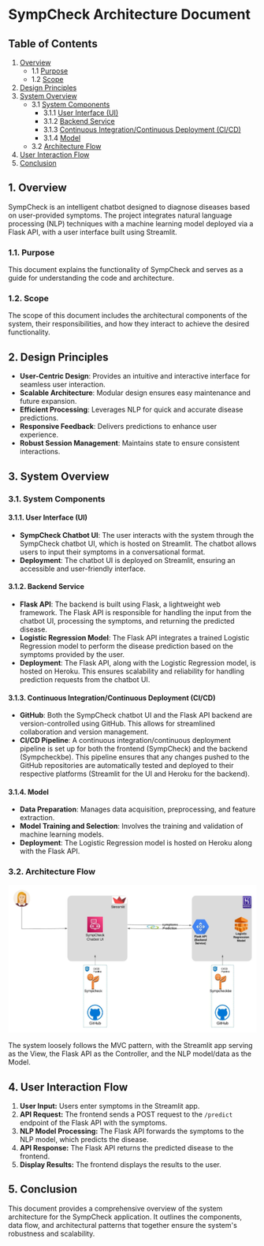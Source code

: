 # SympCheck Architecture Document

## Table of Contents

1. [Overview](#1-overview)
   - 1.1 [Purpose](#11-purpose)
   - 1.2 [Scope](#12-scope)
2. [Design Principles](#2-design-principles)
3. [System Overview](#3-system-overview)
   - 3.1 [System Components](#31-system-components)
      - 3.1.1 [User Interface (UI)](#311-user-interface-ui)
      - 3.1.2 [Backend Service](#312-backend-service)
      - 3.1.3 [Continuous Integration/Continuous Deployment (CI/CD)](#313-continuous-integrationcontinuous-deployment-cicd)
      - 3.1.4 [Model](#314-model)
   - 3.2 [Architecture Flow](#32-architecture-flow)
4. [User Interaction Flow](#4-user-interaction-flow)
5. [Conclusion](#5-conclusion)




## 1. Overview

SympCheck is an intelligent chatbot designed to diagnose diseases based on user-provided symptoms. The project integrates natural language processing (NLP) techniques with a machine learning model deployed via a Flask API, with a user interface built using Streamlit.

### 1.1. Purpose

This document explains the functionality of SympCheck and serves as a guide for understanding the code and architecture.

### 1.2. Scope

The scope of this document includes the architectural components of the system, their responsibilities, and how they interact to achieve the desired functionality.

## 2. Design Principles

- **User-Centric Design**: Provides an intuitive and interactive interface for seamless user interaction.
- **Scalable Architecture**: Modular design ensures easy maintenance and future expansion.
- **Efficient Processing**: Leverages NLP for quick and accurate disease predictions.
- **Responsive Feedback**: Delivers predictions to enhance user experience.
- **Robust Session Management**: Maintains state to ensure consistent interactions.

## 3. System Overview

### 3.1. System Components

#### 3.1.1. User Interface (UI)

- **SympCheck Chatbot UI**: The user interacts with the system through the SympCheck chatbot UI, which is hosted on Streamlit. The chatbot allows users to input their symptoms in a conversational format.
- **Deployment**: The chatbot UI is deployed on Streamlit, ensuring an accessible and user-friendly interface.

#### 3.1.2. Backend Service

- **Flask API**: The backend is built using Flask, a lightweight web framework. The Flask API is responsible for handling the input from the chatbot UI, processing the symptoms, and returning the predicted disease.
- **Logistic Regression Model**: The Flask API integrates a trained Logistic Regression model to perform the disease prediction based on the symptoms provided by the user.
- **Deployment**: The Flask API, along with the Logistic Regression model, is hosted on Heroku. This ensures scalability and reliability for handling prediction requests from the chatbot UI.

#### 3.1.3. Continuous Integration/Continuous Deployment (CI/CD)

- **GitHub**: Both the SympCheck chatbot UI and the Flask API backend are version-controlled using GitHub. This allows for streamlined collaboration and version management.
- **CI/CD Pipeline**: A continuous integration/continuous deployment pipeline is set up for both the frontend (SympCheck) and the backend (Sympcheckbe). This pipeline ensures that any changes pushed to the GitHub repositories are automatically tested and deployed to their respective platforms (Streamlit for the UI and Heroku for the backend).

#### 3.1.4. Model

- **Data Preparation**: Manages data acquisition, preprocessing, and feature extraction.
- **Model Training and Selection**: Involves the training and validation of machine learning models.
- **Deployment**: The Logistic Regression model is hosted on Heroku along with the Flask API. 

### 3.2. Architecture Flow

![SympCheck Architecture](<Sympcheck (1).jpeg>)

The system loosely follows the MVC pattern, with the Streamlit app serving as the View, the Flask API as the Controller, and the NLP model/data as the Model.

## 4. User Interaction Flow

1. **User Input:** Users enter symptoms in the Streamlit app.
2. **API Request:** The frontend sends a POST request to the `/predict` endpoint of the Flask API with the symptoms.
3. **NLP Model Processing:** The Flask API forwards the symptoms to the NLP model, which predicts the disease.
4. **API Response:** The Flask API returns the predicted disease to the frontend.
5. **Display Results:** The frontend displays the results to the user.


## 5. Conclusion

This document provides a comprehensive overview of the system architecture for the SympCheck application. It outlines the components, data flow, and architectural patterns that together ensure the system's robustness and scalability.